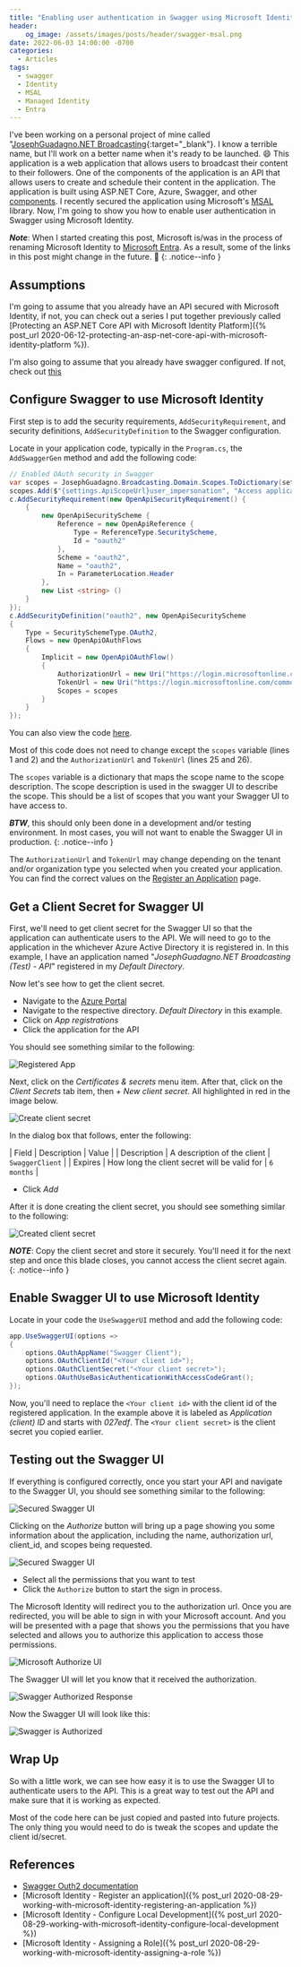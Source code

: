```yaml
---
title: "Enabling user authentication in Swagger using Microsoft Identity"
header:
    og_image: /assets/images/posts/header/swagger-msal.png
date: 2022-06-03 14:00:00 -0700
categories:
  - Articles
tags:
  - swagger
  - Identity
  - MSAL
  - Managed Identity
  - Entra
---
```


I've been working on a personal project of mine called "[JosephGuadagno.NET Broadcasting](https://github.com/jguadagno/jjgnet-broadcast){:target="_blank"}. I know a terrible name, but I'll work on a better name when it's ready to be launched. :smile: This application is a web application that allows users to broadcast their content to their followers. One of the components of the application is an API that allows users to create and schedule their content in the application. The application is built using ASP.NET Core, Azure, Swagger, and other [components](https://github.com/jguadagno/jjgnet-broadcast/blob/main/infrastructure-needs.md). I recently secured the application using Microsoft's [MSAL](https://docs.microsoft.com/en-us/azure/active-directory-b2c/msal-overview?WT.mc_id=AZ-MVP-4024623) library. Now, I'm going to show you how to enable user authentication in Swagger using Microsoft Identity.

***Note***: When I started creating this post, Microsoft is/was in the process of renaming Microsoft Identity to [Microsoft Entra](https://www.microsoft.com/en-us/security/business/microsoft-entra). As a result, some of the links in this post might change in the future. :slightly_frowning_face:
{: .notice--info }

## Assumptions

I'm going to assume that you already have an API secured with Microsoft Identity, if not, you can check out a series I put together previously called [Protecting an ASP.NET Core API with Microsoft Identity Platform]({% post_url 2020-06-12-protecting-an-asp-net-core-api-with-microsoft-identity-platform %}).

I'm also going to assume that you already have swagger configured. If not, check out [this](https://docs.microsoft.com/en-us/aspnet/core/tutorials/web-api-help-pages-using-swagger?view=aspnetcore-6.0&WT.mc_id=AZ-MVP-4024623)

## Configure Swagger to use Microsoft Identity

First step is to add the security requirements, `AddSecurityRequirement`, and security definitions, `AddSecurityDefinition` to the Swagger configuration.

Locate in your application code, typically in the `Program.cs`, the `AddSwaggerGen` method and add the following code:

```csharp
// Enabled OAuth security in Swagger
var scopes = JosephGuadagno.Broadcasting.Domain.Scopes.ToDictionary(settings.ApiScopeUrl);
scopes.Add($"{settings.ApiScopeUrl}user_impersonation", "Access application on user behalf");
c.AddSecurityRequirement(new OpenApiSecurityRequirement() {  
    {  
        new OpenApiSecurityScheme {  
            Reference = new OpenApiReference {  
                Type = ReferenceType.SecurityScheme,  
                Id = "oauth2"  
            },  
            Scheme = "oauth2",  
            Name = "oauth2",  
            In = ParameterLocation.Header  
        },  
        new List <string> ()  
    }  
});   
c.AddSecurityDefinition("oauth2", new OpenApiSecurityScheme
{
    Type = SecuritySchemeType.OAuth2,
    Flows = new OpenApiOAuthFlows
    {
        Implicit = new OpenApiOAuthFlow()
        {
            AuthorizationUrl = new Uri("https://login.microsoftonline.com/common/oauth2/v2.0/authorize"),
            TokenUrl = new Uri("https://login.microsoftonline.com/common/common/v2.0/token"),
            Scopes = scopes
        }
    }
});
```

You can also view the code [here](https://github.com/jguadagno/jjgnet-broadcast/blob/d9648a049b172cd600dcfb8a5847ff6e852ddbc9/src/JosephGuadagno.Broadcasting.Api/Program.cs#L62-L92).

Most of this code does not need to change except the `scopes` variable (lines 1 and 2) and the `AuthorizationUrl` and `TokenUrl` (lines 25 and 26).

The `scopes` variable is a dictionary that maps the scope name to the scope description. The scope description is used in the swagger UI to describe the scope.  This should be a list of scopes that you want your Swagger UI to have access to.  

***BTW***, this should only been done in a development and/or testing environment.  In most cases, you will not want to enable the Swagger UI in production.
{: .notice--info }

The `AuthorizationUrl` and `TokenUrl` may change depending on the tenant and/or organization type you selected when you created your application.  You can find the correct values on the [Register an Application](https://docs.microsoft.com/en-us/azure/active-directory/develop/quickstart-register-app#register-an-application?WT.mc_id=AZ-MVP-4024623) page.

## Get a Client Secret for Swagger UI

First, we'll need to get client secret for the Swagger UI so that the application can authenticate users to the API. We will need to go to the application in the whichever Azure Active Directory it is registered in.  In this example, I have an application named "*JosephGuadagno.NET Broadcasting (Test) - API*" registered in my *Default Directory*.

Now let's see how to get the client secret.

- Navigate to the [Azure Portal](https://portal.azure.com)
- Navigate to the respective directory. *Default Directory* in this example.
- Click on *App registrations*
- Click the application for the API

You should see something similar to the following:

![Registered App](/assets/images/posts/swagger-msal-registered-app.png)

Next, click on the *Certificates & secrets* menu item. After that, click on the *Client Secrets* tab item, then *+ New client secret*. All highlighted in red in the image below.

![Create client secret](/assets/images/posts/swagger-msal-create-client-secret.png)

In the dialog box that follows, enter the following:

| Field | Description | Value |
| Description | A description of the client | `SwaggerClient` |
| Expires | How long the client secret will be valid for | `6 months` |

- Click *Add*

After it is done creating the client secret, you should see something similar to the following:

![Created client secret](/assets/images/posts/swagger-msal-create-client-secret-created.png)

***NOTE***: Copy the client secret and store it securely. You'll need it for the next step and once this blade closes, you cannot access the client secret again.
{: .notice--info }

## Enable Swagger UI to use Microsoft Identity

Locate in your code the `UseSwaggerUI` method and add the following code:

```csharp
app.UseSwaggerUI(options =>
{
    options.OAuthAppName("Swagger Client");
    options.OAuthClientId("<Your client id>");
    options.OAuthClientSecret("<Your client secret>");
    options.OAuthUseBasicAuthenticationWithAccessCodeGrant();
});
```

Now, you'll need to replace the `<Your client id>` with the client id of the registered application. In the example above it is labeled as *Application (client) ID* and starts with *027edf*.  The `<Your client secret>` is the client secret you copied earlier.

## Testing out the Swagger UI

If everything is configured correctly, once you start your API and navigate to the Swagger UI, you should see something similar to the following:

![Secured Swagger UI](/assets/images/posts/swagger-msal-secured-swagger-ui.png)

Clicking on the *Authorize* button will bring up a page showing you some information about the application, including the name, authorization url, client_id, and scopes being requested.  

![Secured Swagger UI](/assets/images/posts/swagger-msal-available-authorizations.png)

- Select all the permissions that you want to test
- Click the `Authorize` button to start the sign in process.

The Microsoft Identity will redirect you to the authorization url.  Once you are redirected, you will be able to sign in with your Microsoft account. And you will be presented with a page that shows you the permissions that you have selected and allows you to authorize this application to access those permissions.

![Microsoft Authorize UI](/assets/images/posts/swagger-msal-microsoft-authorize-ui.png)

The Swagger UI will let you know that it received the authorization.

![Swagger Authorized Response](/assets/images/posts/swagger-msal-swagger-authorized-response.png)

Now the Swagger UI will look like this:

![Swagger is Authorized](/assets/images/posts/swagger-msal-swagger-is-authorized.png)

## Wrap Up

So with a little work, we can see how easy it is to use the Swagger UI to authenticate users to the API. This is a great way to test out the API and make sure that it is working as expected.

Most of the code here can be just copied and pasted into future projects.  The only thing you would need to do is tweak the scopes and update the client id/secret.

## References

- [Swagger Outh2 documentation](https://swagger.io/docs/specification/authentication/oauth2-implicit/)
- [Microsoft Identity - Register an application]({% post_url 2020-08-29-working-with-microsoft-identity-registering-an-application %})
- [Microsoft Identity - Configure Local Development]({% post_url 2020-08-29-working-with-microsoft-identity-configure-local-development %})
- [Microsoft Identity - Assigning a Role]({% post_url 2020-08-29-working-with-microsoft-identity-assigning-a-role %})
